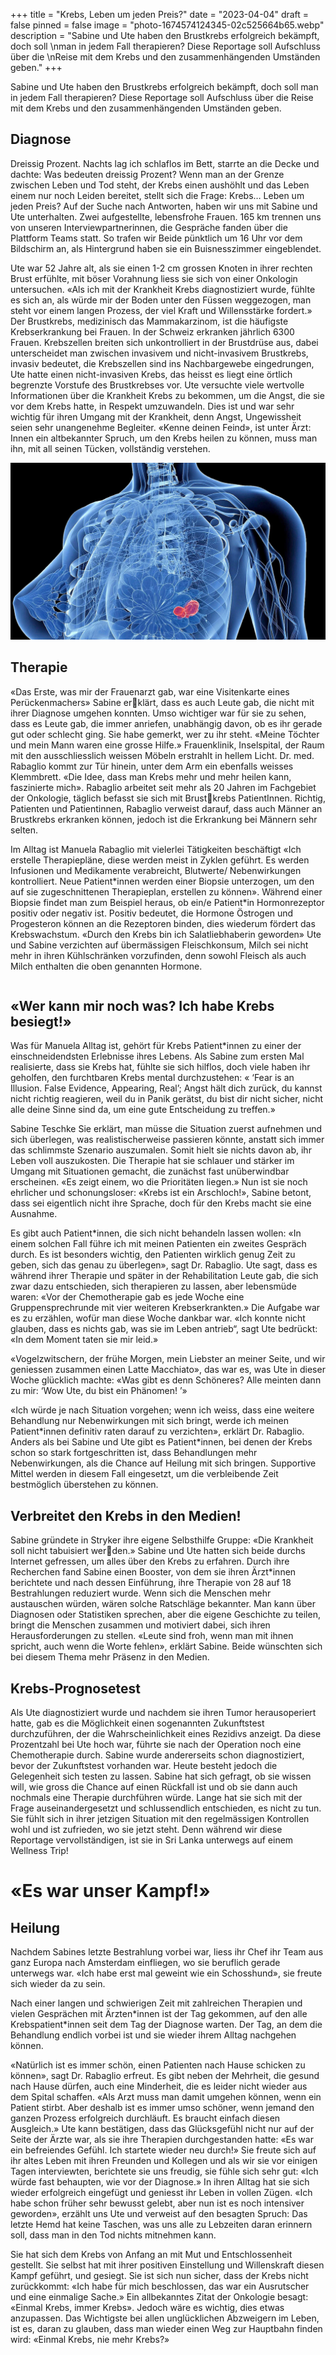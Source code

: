 +++
title = "Krebs, Leben um jeden Preis?"
date = "2023-04-04"
draft = false
pinned = false
image = "photo-1674574124345-02c525664b65.webp"
description = "Sabine und Ute haben den Brustkrebs erfolgreich bekämpft, doch soll \nman in jedem Fall therapieren? Diese Reportage soll Aufschluss über die \nReise mit dem Krebs und den zusammenhängenden Umständen geben."
+++


Sabine und Ute haben den Brustkrebs erfolgreich bekämpft, doch soll man in jedem Fall therapieren? Diese Reportage soll Aufschluss über die Reise mit dem Krebs und den zusammenhängenden Umständen geben.

## Diagnose

Dreissig Prozent. Nachts lag ich schlaflos im Bett, starrte an die Decke und dachte: Was bedeuten dreissig Prozent? Wenn man an der Grenze zwischen Leben und Tod steht, der Krebs einen aushöhlt und das Leben einem nur noch Leiden bereitet, stellt sich die Frage: Krebs… Leben um jeden Preis? Auf der Suche nach Antworten, haben wir uns mit Sabine und Ute unterhalten. Zwei aufgestellte, lebensfrohe Frauen. 165 km trennen uns von unseren Interviewpartnerinnen, die Gespräche fanden über die Plattform Teams statt. So trafen wir Beide pünktlich um 16 Uhr vor dem Bildschirm an, als Hintergrund haben sie ein Buisnesszimmer eingeblendet.

Ute war 52 Jahre alt, als sie einen 1-2 cm grossen Knoten in ihrer rechten Brust erfühlte, mit böser Vorahnung liess sie sich von einer Onkologin untersuchen. «Als ich mit der Krankheit Krebs diagnostiziert wurde, fühlte es sich an, als würde mir der Boden unter den Füssen weggezogen, man steht vor einem langen Prozess, der viel Kraft und Willensstärke fordert.» Der Brustkrebs, medizinisch das Mammakarzinom, ist die häufigste Krebserkrankung bei Frauen. In der Schweiz erkranken jährlich 6300 Frauen. Krebszellen breiten sich unkontrolliert in der Brustdrüse aus, dabei unterscheidet man zwischen invasivem und nicht-invasivem Brustkrebs, invasiv bedeutet, die Krebszellen sind ins Nachbargewebe eingedrungen, Ute hatte einen nicht-invasiven Krebs, das heisst es liegt eine örtlich begrenzte Vorstufe des Brustkrebses vor. Ute versuchte viele wertvolle Informationen über die Krankheit Krebs zu bekommen, um die Angst, die sie vor dem Krebs hatte, in Respekt umzuwandeln. Dies ist und war sehr wichtig für ihren Umgang mit der Krankheit, denn Angst, Ungewissheit seien sehr unangenehme Begleiter. «Kenne deinen Feind», ist unter Ärzt: Innen ein altbekannter Spruch, um den Krebs heilen zu können, muss man ihn, mit all seinen Tücken, vollständig verstehen.

![Simulation eines Brustkrebses](web-023685593.webp)

## Therapie

«Das Erste, was mir der Frauenarzt gab, war eine Visitenkarte eines Perückenmachers» Sabine erklärt, dass es auch Leute gab, die nicht mit ihrer Diagnose umgehen konnten. Umso wichtiger war für sie zu sehen, dass es Leute gab, die immer anriefen, unabhängig davon, ob es ihr gerade gut oder schlecht ging. Sie habe gemerkt, wer zu ihr steht. «Meine Töchter und mein Mann waren eine grosse Hilfe.» Frauenklinik, Inselspital, der Raum mit den ausschliesslich weissen Möbeln erstrahlt in hellem Licht. Dr. med. Rabaglio kommt zur Tür hinein, unter dem Arm ein ebenfalls weisses Klemmbrett. «Die Idee, dass man Krebs mehr und mehr heilen kann, faszinierte mich». Rabaglio arbeitet seit mehr als 20 Jahren im Fachgebiet der Onkologie, täglich befasst sie sich mit Brustkrebs PatientInnen. Richtig, Patienten und Patientinnen, Rabaglio verweist darauf, dass auch Männer an Brustkrebs erkranken können, jedoch ist die Erkrankung bei Männern sehr selten.

Im Alltag ist Manuela Rabaglio mit vielerlei Tätigkeiten beschäftigt «Ich erstelle Therapiepläne, diese werden meist in Zyklen geführt. Es werden Infusionen und Medikamente verabreicht, Blutwerte/ Nebenwirkungen kontrolliert. Neue Patient\*innen werden einer Biopsie unterzogen, um den auf sie zugeschnittenen Therapieplan, erstellen zu können». Während einer Biopsie findet man zum Beispiel heraus, ob ein/e Patient\*in Hormonrezeptor positiv oder negativ ist. Positiv bedeutet, die Hormone Östrogen und Progesteron können an die Rezeptoren binden, dies wiederum fördert das Krebswachstum. «Durch den Krebs bin ich Salatliebhaberin geworden» Ute und Sabine verzichten auf übermässigen Fleischkonsum, Milch sei nicht mehr in ihren Kühlschränken vorzufinden, denn sowohl Fleisch als auch Milch enthalten die oben genannten Hormone.

```

```

## «Wer kann mir noch was? Ich habe Krebs besiegt!»

Was für Manuela Alltag ist, gehört für Krebs Patient*innen zu einer der einschneidendsten Erlebnisse ihres Lebens. Als Sabine zum ersten Mal realisierte, dass sie Krebs hat, fühlte sie sich hilflos, doch viele haben ihr geholfen, den furchtbaren Krebs mental durchzustehen: « ‘Fear is an Illusion. False Evidence, Appearing, Real’; Angst hält dich zurück, du kannst nicht richtig reagieren, weil du in Panik gerätst, du bist dir nicht sicher, nicht alle deine Sinne sind da, um eine gute Entscheidung zu treffen.» 

Sabine Teschke Sie erklärt, man müsse die Situation zuerst aufnehmen und sich überlegen, was realistischerweise passieren könnte, anstatt sich immer das schlimmste Szenario auszumalen. Somit hielt sie nichts davon ab, ihr Leben voll auszukosten. Die Therapie hat sie schlauer und stärker im Umgang mit Situationen gemacht, die zunächst fast unüberwindbar erscheinen. «Es zeigt einem, wo die Prioritäten liegen.» Nun ist sie noch ehrlicher und schonungsloser: «Krebs ist ein Arschloch!», Sabine betont, dass sei eigentlich nicht ihre Sprache, doch für den Krebs macht sie eine Ausnahme. 

Es gibt auch Patient*innen, die sich nicht behandeln lassen wollen: «In einem solchen Fall führe ich mit meinen Patienten ein zweites Gespräch durch. Es ist besonders wichtig, den Patienten wirklich genug Zeit zu geben, sich das genau zu überlegen», sagt Dr. Rabaglio. Ute sagt, dass es während ihrer Therapie und später in der Rehabilitation Leute gab, die sich zwar dazu entschieden, sich therapieren zu lassen, aber lebensmüde waren: «Vor der Chemotherapie gab es jede Woche eine Gruppensprechrunde mit vier weiteren Krebserkrankten.» Die Aufgabe war es zu erzählen, wofür man diese Woche dankbar war. «Ich konnte nicht glauben, dass es nichts gab, was sie im Leben antrieb“, sagt Ute bedrückt: «In dem Moment taten sie mir leid.»

 «Vogelzwitschern, der frühe Morgen, mein Liebster an meiner Seite, und wir geniessen zusammen einen Latte Macchiato», das war es, was Ute in dieser Woche glücklich machte: «Was gibt es denn Schöneres? Alle meinten dann zu mir: ‘Wow Ute, du bist ein Phänomen! ’»

 «Ich würde je nach Situation vorgehen; wenn ich weiss, dass eine weitere Behandlung nur Nebenwirkungen mit sich bringt, werde ich meinen Patient\*innen definitiv raten darauf zu verzichten», erklärt Dr. Rabaglio. Anders als bei Sabine und Ute gibt es Patient\*innen, bei denen der Krebs schon so stark fortgeschritten ist, dass Behandlungen mehr Nebenwirkungen, als die Chance auf Heilung mit sich bringen. Supportive Mittel werden in diesem Fall eingesetzt, um die verbleibende Zeit bestmöglich überstehen zu können. 

## Verbreitet den Krebs in den Medien!

Sabine gründete in Stryker ihre eigene Selbsthilfe Gruppe: «Die Krankheit soll nicht tabuisiert werden.» Sabine und Ute hatten sich beide durchs Internet gefressen, um alles über den Krebs zu erfahren. Durch ihre Recherchen fand Sabine einen Booster, von dem sie ihren Ärzt*innen berichtete und nach dessen Einführung, ihre Therapie von 28 auf 18 Bestrahlungen reduziert wurde. Wenn sich die Menschen mehr austauschen würden, wären solche Ratschläge bekannter. Man kann über Diagnosen oder Statistiken sprechen, aber die eigene Geschichte zu teilen, bringt die Menschen zusammen und motiviert dabei, sich ihren Herausforderungen zu stellen. «Leute sind froh, wenn man mit ihnen spricht, auch wenn die Worte fehlen», erklärt Sabine. Beide wünschten sich bei diesem Thema mehr Präsenz in den Medien.

## Krebs-Prognosetest

 Als Ute diagnostiziert wurde und nachdem sie ihren Tumor herausoperiert hatte, gab es die Möglichkeit einen sogenannten Zukunftstest durchzuführen, der die Wahrscheinlichkeit eines Rezidivs anzeigt. Da diese Prozentzahl bei Ute hoch war, führte sie nach der Operation noch eine Chemotherapie durch. Sabine wurde andererseits schon diagnostiziert, bevor der Zukunftstest vorhanden war. Heute besteht jedoch die Gelegenheit sich testen zu lassen. Sabine hat sich gefragt, ob sie wissen will, wie gross die Chance auf einen Rückfall ist und ob sie dann auch nochmals eine Therapie durchführen würde. Lange hat sie sich mit der Frage auseinandergesetzt und schlussendlich entschieden, es nicht zu tun. Sie fühlt sich in ihrer jetzigen Situation mit den regelmässigen Kontrollen wohl und ist zufrieden, wo sie jetzt steht. Denn während wir diese Reportage vervollständigen, ist sie in Sri Lanka unterwegs auf einem Wellness Trip!

# «Es war unser Kampf!»

## Heilung

 Nachdem Sabines letzte Bestrahlung vorbei war, liess ihr Chef ihr Team aus ganz Europa nach Amsterdam einfliegen, wo sie beruflich gerade unterwegs war. «Ich habe erst mal geweint wie ein Schosshund», sie freute sich wieder da zu sein. 

Nach einer langen und schwierigen Zeit mit zahlreichen Therapien und vielen Gesprächen mit Ärzten\*innen ist der Tag gekommen, auf den alle Krebspatient\*innen seit dem Tag der Diagnose warten. Der Tag, an dem die Behandlung endlich vorbei ist und sie wieder ihrem Alltag nachgehen können.

«Natürlich ist es immer schön, einen Patienten nach Hause schicken zu können», sagt Dr. Rabaglio erfreut. Es gibt neben der Mehrheit, die gesund nach Hause dürfen, auch eine Minderheit, die es leider nicht wieder aus dem Spital schaffen. «Als Arzt muss man damit umgehen können, wenn ein Patient stirbt. Aber deshalb ist es immer umso schöner, wenn jemand den ganzen Prozess erfolgreich durchläuft. Es braucht einfach diesen Ausgleich.» Ute kann bestätigen, dass das Glücksgefühl nicht nur auf der Seite der Ärzte war, als sie ihre Therapien durchgestanden hatte: «Es war ein befreiendes Gefühl. Ich startete wieder neu durch!» Sie freute sich auf ihr altes Leben mit ihren Freunden und Kollegen und als wir sie vor einigen Tagen interviewten, berichtete sie uns freudig, sie fühle sich sehr gut: «Ich würde fast behaupten, wie vor der Diagnose.» In ihren Alltag hat sie sich wieder erfolgreich eingefügt und geniesst ihr Leben in vollen Zügen. «Ich habe schon früher sehr bewusst gelebt, aber nun ist es noch intensiver geworden», erzählt uns Ute und verweist auf den besagten Spruch: Das letzte Hemd hat keine Taschen, was uns alle zu Lebzeiten daran erinnern soll, dass man in den Tod nichts mitnehmen kann.

 Sie hat sich dem Krebs von Anfang an mit Mut und Entschlossenheit gestellt. Sie selbst hat mit ihrer positiven Einstellung und Willenskraft diesen Kampf geführt, und gesiegt. Sie ist sich nun sicher, dass der Krebs nicht zurückkommt: «Ich habe für mich beschlossen, das war ein Ausrutscher und eine einmalige Sache.» Ein allbekanntes Zitat der Onkologie besagt: «Einmal Krebs, immer Krebs». Jedoch wäre es wichtig, dies etwas anzupassen. Das Wichtigste bei allen unglücklichen Abzweigern im Leben, ist es, daran zu glauben, dass man wieder einen Weg zur Hauptbahn finden wird: «Einmal Krebs, nie mehr Krebs?»